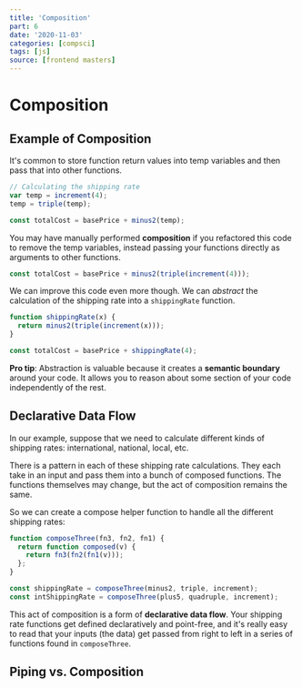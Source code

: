 ```yaml
---
title: 'Composition'
part: 6
date: '2020-11-03'
categories: [compsci]
tags: [js]
source: [frontend masters]
---
```


# Composition

## Example of Composition

It's common to store function return values into temp variables and then pass that into other functions.

```js
// Calculating the shipping rate
var temp = increment(4);
temp = triple(temp);

const totalCost = basePrice + minus2(temp);
```

You may have manually performed **composition** if you refactored this code to remove the temp variables, instead passing your functions directly as arguments to other functions.

```js
const totalCost = basePrice + minus2(triple(increment(4)));
```

We can improve this code even more though. We can _abstract_ the calculation of the shipping rate into a `shippingRate` function.

```js
function shippingRate(x) {
  return minus2(triple(increment(x)));
}

const totalCost = basePrice + shippingRate(4);
```

**Pro tip**: Abstraction is valuable because it creates a **semantic boundary** around your code. It allows you to reason about some section of your code independently of the rest.

## Declarative Data Flow

In our example, suppose that we need to calculate different kinds of shipping rates: international, national, local, etc.

There is a pattern in each of these shipping rate calculations. They each take in an input and pass them into a bunch of composed functions. The functions themselves may change, but the act of composition remains the same.

So we can create a compose helper function to handle all the different shipping rates:

```js
function composeThree(fn3, fn2, fn1) {
  return function composed(v) {
    return fn3(fn2(fn1(v)));
  };
}

const shippingRate = composeThree(minus2, triple, increment);
const intShippingRate = composeThree(plus5, quadruple, increment);
```

This act of composition is a form of **declarative data flow**. Your shipping rate functions get defined declaratively and point-free, and it's really easy to read that your inputs (the data) get passed from right to left in a series of functions found in `composeThree`.

## Piping vs. Composition
